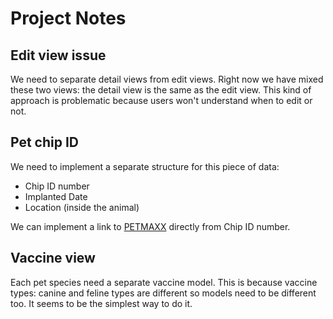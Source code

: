 # Project Notes

## Edit view issue
We need to separate detail views from edit views. Right now we have mixed these two views: the detail view is the same as the edit view. This kind of approach is problematic because users won't understand when to edit or not.

## Pet chip ID
We need to implement a separate structure for this piece of data:
* Chip ID number
* Implanted Date
* Location (inside the animal)

We can implement a link to [PETMAXX](https://www.petmaxx.com) directly from Chip ID number.

## Vaccine view
Each pet species need a separate vaccine model. This is because vaccine types: canine and feline types are different so models need to be different too. It seems to be the simplest way to do it. 

